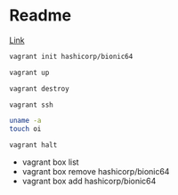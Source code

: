 # Readme

[Link](https://learn.hashicorp.com/tutorials/vagrant/getting-started-index)

```sh
vagrant init hashicorp/bionic64
```

```sh
vagrant up
```

```sh
vagrant destroy
```

```sh
vagrant ssh
```

```sh
uname -a
touch oi
```

```sh
vagrant halt
```

- vagrant box list
- vagrant box remove hashicorp/bionic64
- vagrant box add hashicorp/bionic64
